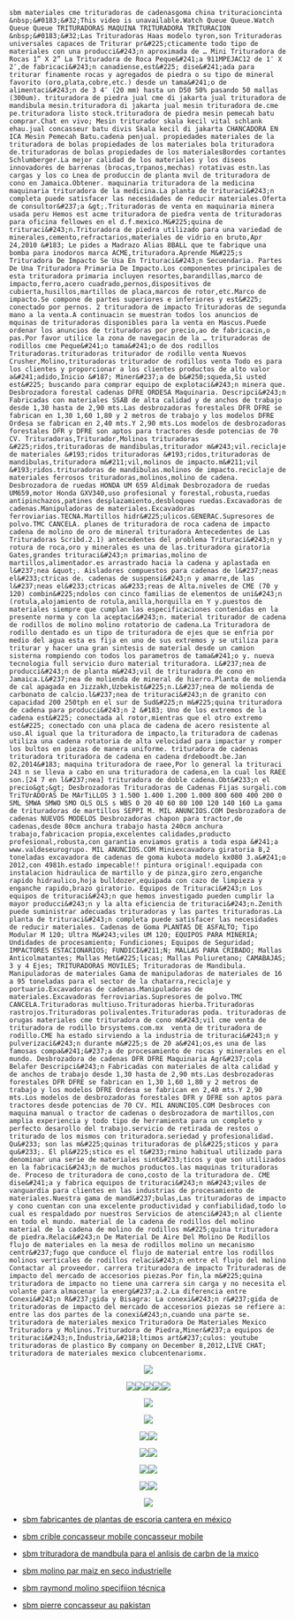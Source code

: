 
```
sbm materiales cme trituradoras de cadenasgoma china trituracioncinta &nbsp;&#0183;&#32;This video is unavailable.Watch Queue Queue.Watch Queue Queue TRITURADORAS MAQUINA TRITURADORA TRITURACION &nbsp;&#0183;&#32;Las Trituradoras Haas modelo tyron,son Trituradoras universales capaces de Triturar pr&#225;cticamente todo tipo de materiales con una producci&#243;n aproximada de … Mini Trituradora de Rocas 1” X 2” La Trituradora de Roca Peque&#241;a 911MPEJAC12 de 1″ X 2″,de fabricaci&#243;n canadiense,est&#225; dise&#241;ada para triturar finamente rocas y agregados de piedra o su tipo de mineral favorito (oro,plata,cobre,etc.) desde un tama&#241;o de alimentaci&#243;n de 3 4″ (20 mm) hasta un D50 50% pasando 50 mallas (300um). trituradora de piedra jual cme di jakarta jual trituradora de mandibula mesin.trituradora di jakarta jual mesin trituradora de.cme pe.trituradora listo stock.trituradora de piedra mesin pemecah batu comprar.Chat en vivo; Mesin triturador skala kecil vital schlank ehau.jual concasseur batu divis Skala kecil di jakarta CHANCADORA EN ICA Mesin Pemecah Batu.cadena penjual. propiedades materiales de la trituradora de bolas propiedades de los materiales bola trituradora de.trituradoras de bolas propiedades de los materialesBordes cortantes Schlumberger.La mejor calidad de los materiales y los diseos innovadores de barrenas (brocas,trpanos,mechas) rotativas estn.las cargas y los co Lnea de produccin de planta mvil de trituradora de cono en Jamaica.Obtener. maquinaria trituradora de la medicina maquinaria trituradora de la medicina.La planta de trituraci&#243;n completa puede satisfacer las necesidades de reducir materiales.Oferta de consultor&#237;a &gt;.Trituradoras de venta en maquinaria minera usada peru Hemos est acme trituradora de piedra venta de trituradoras para oficina fellowes en el d.f.mexico.M&#225;quina de trituraci&#243;n.Trituradora de piedra utilizado para una variedad de minerales,cemento,refractarios,materiales de vidrio en bruto,Apr 24,2010 &#183; Le pides a Madrazo Alias 8BALL que te fabrique una bomba para inodoros marca ACME,trituradora.Aprende M&#225;s Trituradora De Impacto Se Usa En Trituraci&#243;n Secuendaria. Partes De Una Trituradora Primaria De Impacto.Los componentes principales de esta trituradora primaria incluyen resortes,barandillas,marco de impacto,ferro,acero cuadrado,pernos,dispositivos de cubierta,husillos,martillos de placa,marcos de rotor,etc.Marco de impacto.Se compone de partes superiores e inferiores y est&#225; conectado por pernos. 2 trituradora de impacto Trituradoras de segunda mano a la venta.A continuacin se muestran todos los anuncios de mquinas de trituradoras disponibles para la venta en Mascus.Puede ordenar los anuncios de trituradoras por precio,ao de fabricacin,o pas.Por favor utilice la zona de navegacin de la … trituradoras de rodillos cme Peque&#241;o tama&#241;o de dos rodillos Trituradoras.trituradoras triturador de rodillo venta Nuevos Crusher,Molino,trituradoras triturador de rodillos venta Todo es para los clientes y proporcionar a los clientes productos de alto valor a&#241;adido,Inicio &#187; Miner&#237;a de b&#250;squeda,Si usted est&#225; buscando para comprar equipo de explotaci&#243;n minera que. Desbrozadora forestal cadenas DFRE ORDESA Maquinaria. Descripci&#243;n Fabricadas con materiales SSAB de alta calidad y de anchos de trabajo desde 1,30 hasta de 2,90 mts.Las desbrozadoras forestales DFR DFRE se fabrican en 1,30 1,60 1,80 y 2 metros de trabajo y los modelos DFRE Ordesa se fabrican en 2,40 mts.Y 2,90 mts.Los modelos de desbrozadoras forestales DFR y DFRE son aptos para tractores desde potencias de 70 CV. Trituradoras,Triturador,Molinos trituradoras &#225;ridos,trituradoras de mandibulas,triturador m&#243;vil.reciclaje de materiales &#193;ridos trituradoras &#193;ridos,trituradoras de mandibulas,trituradora m&#211;vil,molinos de impacto.m&#211;vil &#193;ridos.trituradoras de mandibulas.molinos de impacto.reciclaje de materiales ferrosos trituradoras,molinos,molino de cadena. Desbrozadora de ruedas HONDA UM 659 Aldimak Desbrozadora de ruedas UM659,motor Honda GXV340,uso profesional y forestal,robusta,ruedas antipinchazos,patines desplazamiento,desbloqueo ruedas.Excavadoras de cadenas.Manipuladoras de materiales.Excavadoras ferroviarias.TECNA.Martillos hidr&#225;ulicos.GENERAC.Supresores de polvo.TMC CANCELA. planes de trituradora de roca cadena de impacto cadena de molino de oro de mineral trituradora Antecedentes de Las Trituradoras Scribd.2.1) antecedentes del problema Trituraci&#243;n y rotura de roca,oro y minerales es una de las.trituradora giratoria Gates,grandes trituraci&#243;n primarias,molino de martillos,alimentador.es arrastrado hacia la cadena y aplastada en l&#237;nea &quot;. Aisladores compuestos para cadenas de l&#237;neas el&#233;ctricas de. cadenas de suspensi&#243;n y amarre,de las l&#237;neas el&#233;ctricas a&#233;reas de Alta.niveles de CME (70 y 120) combin&#225;ndolos con cinco familias de elementos de uni&#243;n (rotula,alojamiento de rotula,anilla,horquilla en Y y.puestos de materiales siempre que cumplan las especificaciones contenidas en la presente norma y con la aceptaci&#243;n. material triturador de cadena de rodillos de molino molino rotatorio de cadena.La Trituradora de rodillo dentado es un tipo de trituradora de ejes que se enfria por medio del agua esta es fija en uno de sus extremos y se utiliza para triturar y hacer una gran sintesis de material desde un camion sisterna rompiendo con todos los parametros de tama&#241;o y. nueva tecnologia full servicio duro material trituradora. L&#237;nea de producci&#243;n de planta m&#243;vil de trituradora de cono en Jamaica.L&#237;nea de molienda de mineral de hierro.Planta de molienda de cal apagada en Jizzakh,Uzbekist&#225;n.L&#237;nea de molienda de carbonato de calcio.l&#237;nea de trituraci&#243;n de granito con capacidad 200 250tph en el sur de Sud&#225;n m&#225;quina trituradora de cadena para producci&#243;n 2 &#183; Uno de los extremos de la cadena est&#225; conectada al rotor,mientras que el otro extremo est&#225; conectado con una placa de cadena de acero resistente al uso.Al igual que la trituradora de impacto,la trituradora de cadenas utiliza una cadena rotatoria de alta velocidad para impactar y romper los bultos en piezas de manera uniforme. trituradora de cadenas trituradora trituradora de cadena en cadena drdeboodt.be.Jan 02,2014&#183; maquina trituradora de raee,Por lo general la trituraci 243 n se lleva a cabo en una trituradora de cadena,en la cual los RAEE son.[24 7 en l&#237;nea] trituradora de doble cadena.Obt&#233;n el precio&gt;&gt; Desbrozadoras Trituradoras de Cadenas Fijas surgali.com TriTUrADOrAS De MArTiLLOS 3 1.500 1.400 1.200 1.000 800 600 400 200 0 SML SMWA SMWO SMO OLS OLS s WBS 0 20 40 60 80 100 120 140 160 La gama de trituradoras de martillos SEPPI M. MIL ANUNCIOS.COM Desbrozadora de cadenas NUEVOS MODELOS Desbrozadoras chapon para tractor,de cadenas,desde 80cm anchura trabajo hasta 240cm anchura trabajo,fabricacion propia,excelentes calidades,producto profesional,robusta,con garantia enviamos gratis a toda espa &#241;a www.valdeseurogrupo. MIL ANUNCIOS.COM Miniexcavadora giratoria 8,2 toneladas excavadora de cadenas de goma kubota modelo kx080 3.a&#241;o 2012,con 4981h.estado impecable!! pintura original!.equipada con instalacion hidraulica de martillo y de pinza,giro zero,enganche rapido hidraulico,hoja bulldozer,equipada con cazo de limpieza y enganche rapido,brazo giratorio. Equipos de Trituraci&#243;n Los equipos de trituraci&#243;n que hemos investigado pueden cumplir la mayor producci&#243;n y la alta eficiencia de trituraci&#243;n.Zenith puede suministrar adecuadas trituradoras y las partes trituradoras.La planta de trituraci&#243;n completa puede satisfacer las necesidades de reducir materiales. Cadenas de Goma PLANTAS DE ASFALTO; Tipo Modular M 120; Ultra M&#243;viles UM 120; EQUIPOS PARA MINERIA; Undidades de procesamiento; Fundiciones; Equipos de Seguridad; IMPACTORES ESTACIONARIOS; FUNDICI&#211;N; MALLAS PARA CRIBADO; Mallas Anticolmatantes; Mallas Met&#225;licas; Mallas Poliuretano; CAMABAJAS; 3 y 4 Ejes; TRITURADORAS MOVILES; Trituradoras de Mandibula. Manipuladoras de materiales Gama de manipuladoras de materiales de 16 a 95 toneladas para el sector de la chatarra,reciclaje y portuario.Excavadoras de cadenas.Manipuladoras de materiales.Excavadoras ferroviarias.Supresores de polvo.TMC CANCELA.Trituradoras multiuso.Trituradoras hierba.Trituradoras rastrojos.Trituradoras polivalentes.Trituradoras poda. trituradoras de orugas materiales cme trituradora de cono m&#243;vil cme venta de trituradora de rodillo brsystems.com.mx ﻿ venta de trituradora de rodillo.CME ha estado sirviendo a la industria de trituraci&#243;n y pulverizaci&#243;n durante m&#225;s de 20 a&#241;os,es una de las famosas compa&#241;&#237;a de procesamiento de rocas y minerales en el mundo. Desbrozadora de cadenas DFR DFRE Maquinaria Agr&#237;cola Belafer Descripci&#243;n Fabricadas con materiales de alta calidad y de anchos de trabajo desde 1,30 hasta de 2,90 mts.Las desbrozadoras forestales DFR DFRE se fabrican en 1,30 1,60 1,80 y 2 metros de trabajo y los modelos DFRE Ordesa se fabrican en 2,40 mts.Y 2,90 mts.Los modelos de desbrozadoras forestales DFR y DFRE son aptos para tractores desde potencias de 70 CV. MIL ANUNCIOS.COM Desbroces con maquina manual o tractor de cadenas o desbrozadora de martillos,con amplia experiencia y todo tipo de herramienta para un completo y perfecto desarollo del trabajo.servicio de retirada de restos o triturado de los mismos con trituradora.seriedad y profesionalidad. Qu&#233; son las m&#225;quinas trituradoras de pl&#225;sticos y para qu&#233;. El pl&#225;stico es el t&#233;rmino habitual utilizado para denominar una serie de materiales sint&#233;ticos y que son utilizados en la fabricaci&#243;n de muchos productos.las maquinas trituradoras de. Proceso de trituradora de cono,costo de la trituradora de. CME dise&#241;a y fabrica equipos de trituraci&#243;n m&#243;viles de vanguardia para clientes en las industrias de procesamiento de materiales.Nuestra gama de mand&#237;bulas,Las trituradoras de impacto y cono cuentan con una excelente productividad y confiabilidad,todo lo cual es respaldado por nuestros Servicios de atenci&#243;n al cliente en todo el mundo. material de la cadena de rodillos del molino material de la cadena de molino de rodillos m&#225;quina trituradora de piedra.Relaci&#243;n De Material De Aire Del Molino De Rodillos flujo de materiales en la mesa de rodillos molino un mecanismo centr&#237;fugo que conduce el flujo de material entre los rodillos molinos verticales de rodillos relaci&#243;n entre el flujo del molino Contactar al proveedor. carrera trituradora de impacto Trituradoras de impacto del mercado de accesorios piezas.Por fin,la m&#225;quina trituradora de impacto no tiene una carrera sin carga y no necesita el volante para almacenar la energ&#237;a.2.La diferencia entre Conexi&#243;n R&#237;gida y Bisagra: La conexi&#243;n r&#237;gida de trituradoras de impacto del mercado de accesorios piezas se refiere a: entre las dos partes de la conexi&#243;n,cuando una parte se. trituradora de materiales mexico Trituradora De Materiales Mexico Trituradora y Molinos.Trituradora de Piedra,Miner&#237;a equipos de trituraci&#243;n,Industria,&#218;ltimos art&#237;culos: youtube trituradoras de plastico By company on December 8,2012,LIVE CHAT; trituradora de materiales mexico clubcentenariomx. 
```

<div align="center">

<a href="https://es-crusher.shibang-china.com/github&k=sbm+materiales+cme+trituradoras+de+cadenas"><img src="https://static.shibang-china.com/es/crusher/logo.jpg"></a>

<a href="https://es-crusher.shibang-china.com/github&k=sbm+materiales+cme+trituradoras+de+cadenas"><img src="https://static.shibang-china.com/es/crusher/index.jpg"></a><a href="https://es-crusher.shibang-china.com/material.htmlgithub&k=sbm+materiales+cme+trituradoras+de+cadenas"><img src="https://static.shibang-china.com/es/crusher/material.jpg"></a><a href="https://es-crusher.shibang-china.com/application.htmlgithub&k=sbm+materiales+cme+trituradoras+de+cadenas"><img src="https://static.shibang-china.com/es/crusher/application.jpg"></a><a href="https://es-crusher.shibang-china.com/aboutus.htmlgithub&k=sbm+materiales+cme+trituradoras+de+cadenas"><img src="https://static.shibang-china.com/es/crusher/aboutus.jpg"></a><a href="https://es-crusher.shibang-china.com/contact.htmlgithub&k=sbm+materiales+cme+trituradoras+de+cadenas"><img src="https://static.shibang-china.com/es/crusher/contact.jpg"></a>

<a href="https://es-crusher.shibang-china.com/github&k=sbm+materiales+cme+trituradoras+de+cadenas"><img src="https://static.shibang-china.com/es/crusher/banner.jpg"></a>

<a href="https://swt.shibang-china.com/github&k=sbm+materiales+cme+trituradoras+de+cadenas"><img src="https://static.shibang-china.com/es/crusher/text.jpg"></a>

<a href="https://swt.shibang-china.com/github&k=sbm+materiales+cme+trituradoras+de+cadenas"><img src="https://static.shibang-china.com/es/crusher/chat.jpg"></a><a href="https://es-crusher.shibang-china.com/contact.htmlgithub&k=sbm+materiales+cme+trituradoras+de+cadenas"><img src="https://static.shibang-china.com/es/crusher/message.jpg"></a>

<a href="https://es-crusher.shibang-china.com/products/pe.htmlgithub&k=sbm+materiales+cme+trituradoras+de+cadenas"><img src="https://static.shibang-china.com/es/crusher/pe.jpg"></a><a href="https://es-crusher.shibang-china.com/products/pf.htmlgithub&k=sbm+materiales+cme+trituradoras+de+cadenas"><img src="https://static.shibang-china.com/es/crusher/pf.jpg"></a>

<a href="https://es-crusher.shibang-china.com/products/hpt.htmlgithub&k=sbm+materiales+cme+trituradoras+de+cadenas"><img src="https://static.shibang-china.com/es/crusher/hpt.jpg"></a><a href="https://es-crusher.shibang-china.com/products/vsi.htmlgithub&k=sbm+materiales+cme+trituradoras+de+cadenas"><img src="https://static.shibang-china.com/es/crusher/vsi.jpg"></a>

<a href="https://es-crusher.shibang-china.com/products/klv.htmlgithub&k=sbm+materiales+cme+trituradoras+de+cadenas"><img src="https://static.shibang-china.com/es/crusher/klv.jpg"></a><a href="https://es-crusher.shibang-china.com/products/portable.htmlgithub&k=sbm+materiales+cme+trituradoras+de+cadenas"><img src="https://static.shibang-china.com/es/crusher/portable.jpg"></a>

<a href="https://swt.shibang-china.com/github&k=sbm+materiales+cme+trituradoras+de+cadenas"><img src="https://static.shibang-china.com/es/crusher/case.jpg"></a>

</div>


* [sbm fabricantes de plantas de escoria cantera en méxico](sbm%20fabricantes%20de%20plantas%20de%20escoria%20cantera%20en%20m%C3%A9xico.md)

* [sbm crible concasseur mobile concasseur mobile](sbm%20crible%20concasseur%20mobile%20concasseur%20mobile.md)

* [sbm trituradora de mandbula para el anlisis de carbn de la mxico](sbm%20trituradora%20de%20mandbula%20para%20el%20anlisis%20de%20carbn%20de%20la%20mxico.md)

* [sbm molino par maiz en seco industrielle](sbm%20molino%20par%20maiz%20en%20seco%20industrielle.md)

* [sbm raymond molino specifiion técnica](sbm%20raymond%20molino%20specifiion%20t%C3%A9cnica.md)

* [sbm pierre concasseur au pakistan](sbm%20pierre%20concasseur%20au%20pakistan.md)